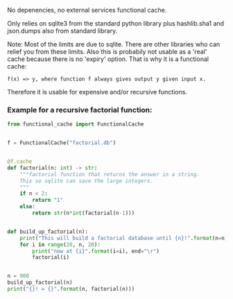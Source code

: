 No depenencies, no external services functional cache.

Only relies on sqlite3 from the standard python library plus hashlib.sha1 and json.dumps also from standard library.


Note: Most of the limits are due to sqlite. There are other libraries who can relief you from these limits.
      Also this is probabily not usable as a 'real' cache because there is no 'expiry' option. That is why it is a functional cache:

`f(x) => y, where function f always gives output y given input x.`

Therefore it is usable for expensive and/or recursive functions.

### Example for a recursive factorial function:
```python
from functional_cache import FunctionalCache


f = FunctionalCache("factorial.db")


@f.cache
def factorial(n: int) -> str:
    """factorial function that returns the answer in a string.
    This so sqlite can save the large integers.
    """
    if n < 2:
        return "1"
    else:
        return str(n*int(factorial(n-1)))


def build_up_factorial(n):
    print("This will build a factorial database until {n}!".format(n=n))
    for i in range(20, n, 20):
        print("now at {i}".format(i=i), end="\r")
        factorial(i)


n = 900
build_up_factorial(n)
print("{}! = {}".format(n, factorial(n)))

```